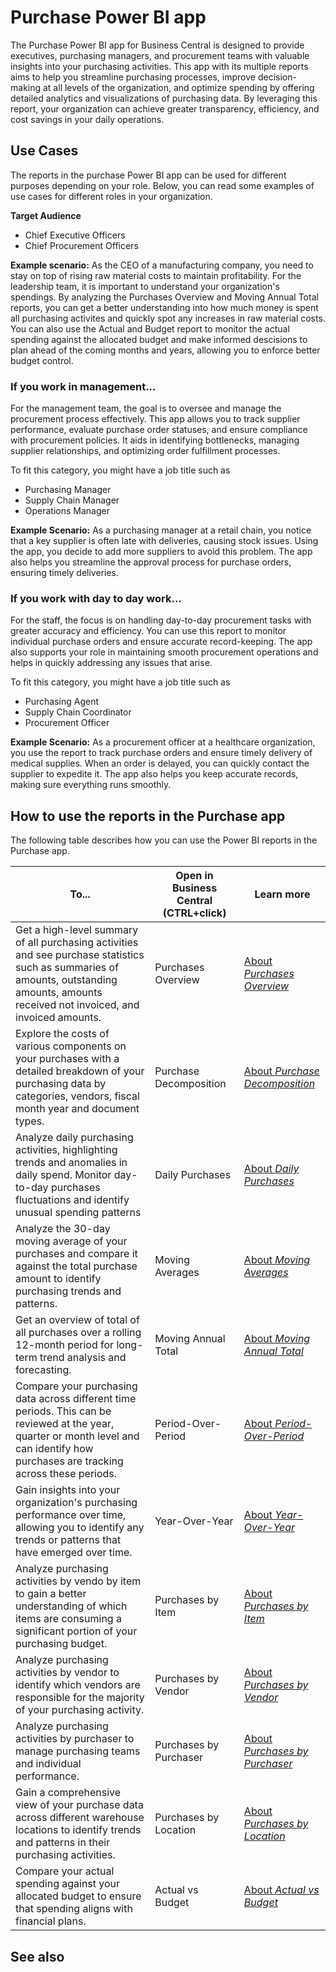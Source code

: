 # Purchase Power BI app

The Purchase Power BI app for Business Central is designed to provide executives, purchasing managers, and procurement teams with valuable insights into your purchasing activities. This app with its multiple reports aims to help you streamline purchasing processes, improve decision-making at all levels of the organization, and optimize spending by offering detailed analytics and visualizations of purchasing data. By leveraging this report, your organization can achieve greater transparency, efficiency, and cost savings in your daily operations.

## Use Cases

The reports in the purchase Power BI app can be used for different purposes depending on your role. Below, you can read some examples of use cases for different roles in your organization.

**Target Audience**

- Chief Executive Officers
- Chief Procurement Officers
  
**Example scenario:** As the CEO of a manufacturing company, you need to stay on top of rising raw material costs to maintain profitability. For the leadership team, it is important to understand your organization's spendings. By analyzing the Purchases Overview and Moving Annual Total reports, you can get a better understanding into how much money is spent all purchasing activites and quickly spot any increases in raw material costs. You can also use the Actual and Budget report to monitor the actual spending against the allocated budget and make informed descisions to plan ahead of the coming months and years, allowing you to enforce better budget control.


### If you work in management...

For the management team, the goal is to oversee and manage the procurement process effectively. This app allows you to track supplier performance, evaluate purchase order statuses, and ensure compliance with procurement policies. It aids in identifying bottlenecks, managing supplier relationships, and optimizing order fulfillment processes.

To fit this category, you might have a job title such as 
- Purchasing Manager
- Supply Chain Manager
- Operations Manager

**Example Scenario:** As a purchasing manager at a retail chain, you notice that a key supplier is often late with deliveries, causing stock issues. Using the app, you decide to add more suppliers to avoid this problem. The app also helps you streamline the approval process for purchase orders, ensuring timely deliveries.


### If you work with day to day work...

For the staff, the focus is on handling day-to-day procurement tasks with greater accuracy and efficiency. You can use this report to monitor individual purchase orders and ensure accurate record-keeping. The app also supports your role in maintaining smooth procurement operations and helps in quickly addressing any issues that arise.

To fit this category, you might have a job title such as 
- Purchasing Agent
- Supply Chain Coordinator
- Procurement Officer

**Example Scenario:** As a procurement officer at a healthcare organization, you use the report to track purchase orders and ensure timely delivery of medical supplies. When an order is delayed, you can quickly contact the supplier to expedite it. The app also helps you keep accurate records, making sure everything runs smoothly.


## How to use the reports in the Purchase app

The following table describes how you can use the Power BI reports in the Purchase app.

|To... | Open in Business Central (CTRL+click) | Learn more	|
|------|---------------------------------------|----------- |
| Get a high-level summary of all purchasing activities and see purchase statistics such as summaries of amounts, outstanding amounts, amounts received not invoiced, and invoiced amounts.|Purchases Overview|[About *Purchases Overview*](purchasing-powerbi-purchasing-overview.md)|  
| Explore the costs of various components on your purchases with a detailed breakdown of your purchasing data by categories, vendors, fiscal month year and document types.|Purchase Decomposition|[About *Purchase Decomposition*](purchasing-powerbi-purchase-decomposition.md)|  
| Analyze daily purchasing activities, highlighting trends and anomalies in daily spend. Monitor day-to-day purchases fluctuations and identify unusual spending patterns | Daily Purchases|[About *Daily Purchases*](purchasing-powerbi-daily-purchases.md)|  
| Analyze the 30-day moving average of your purchases and compare it against the total purchase amount to identify purchasing trends and patterns. | Moving Averages |[About *Moving Averages*](purchasing-powerbi-moving-averages.md)|  
| Get an overview of total of all  purchases over a rolling 12-month period for long-term trend analysis and forecasting.| Moving Annual Total|[About *Moving Annual Total*](purchasing-powerbi-moving-annual-total.md)|  
| Compare your purchasing data across different time periods. This can be reviewed at the year, quarter or month level and can identify how purchases are tracking across these periods.| Period-Over-Period|[About *Period-Over-Period*](purchasing-powerbi-period-over-period.md)|  
| Gain insights into your organization's purchasing performance over time, allowing you to identify any trends or patterns that have emerged over time.| Year-Over-Year|[About *Year-Over-Year*](purchasing-powerbi-year-over-year.md)|  
| Analyze purchasing activities by vendo by item to gain a better understanding of which items are consuming a significant portion of your purchasing budget.| Purchases by Item|[About *Purchases by Item*](purchasing-powerbi-purchases-by-item.md)|  
| Analyze purchasing activities by vendor to identify which vendors are responsible for the majority of your purchasing activity.| Purchases by Vendor|[About *Purchases by Vendor*](purchasing-powerbi-purchases-by-vendor.md)|  
| Analyze purchasing activities by purchaser to manage purchasing teams and individual performance. | Purchases by Purchaser|[About *Purchases by Purchaser*](purchasing-powerbi-purchases-by-purchaser.md)|  
| Gain a comprehensive view of your purchase data across different warehouse locations to identify trends and patterns in their purchasing activities. | Purchases by Location|[About *Purchases by Location*](purchasing-powerbi-purchases-by-location.md)|  
| Compare your actual spending against your allocated budget to ensure that spending aligns with financial plans. | Actual vs Budget|[About *Actual vs Budget*](purchasing-powerbi-actual-vs-budget.md)|

## See also
